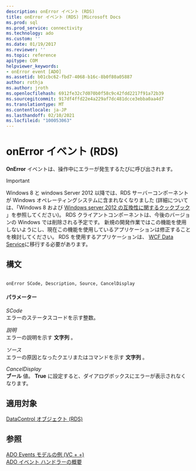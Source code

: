 ```yaml
---
description: onError イベント (RDS)
title: onError イベント (RDS) |Microsoft Docs
ms.prod: sql
ms.prod_service: connectivity
ms.technology: ado
ms.custom: ''
ms.date: 01/19/2017
ms.reviewer: ''
ms.topic: reference
apitype: COM
helpviewer_keywords:
- onError event [ADO]
ms.assetid: b01cbc62-fbd7-4068-b16c-8b0f80a05887
author: rothja
ms.author: jroth
ms.openlocfilehash: 6912fe32c7d070b0f58c9c42fdd2217f91a72b39
ms.sourcegitcommit: 917df4ffd22e4a229af7dc481dcce3ebba0aa4d7
ms.translationtype: MT
ms.contentlocale: ja-JP
ms.lasthandoff: 02/10/2021
ms.locfileid: "100053063"
---
```

# <a name="onerror-event-rds"></a>onError イベント (RDS)
**OnError** イベントは、操作中にエラーが発生するたびに呼び出されます。  
  
> [!IMPORTANT]
>  Windows 8 と windows Server 2012 以降では、RDS サーバーコンポーネントが Windows オペレーティングシステムに含まれなくなりました (詳細については、「Windows 8 および [Windows server 2012 の互換性に関するクックブック](https://www.microsoft.com/download/details.aspx?id=27416) 」を参照してください)。 RDS クライアントコンポーネントは、今後のバージョンの Windows では削除される予定です。 新規の開発作業ではこの機能を使用しないようにし、現在この機能を使用しているアプリケーションは修正することを検討してください。 RDS を使用するアプリケーションは、 [WCF Data Service](/dotnet/framework/wcf/)に移行する必要があります。  
  
## <a name="syntax"></a>構文  
  
```  
  
onError SCode, Description, Source, CancelDisplay  
```  
  
#### <a name="parameters"></a>パラメーター  
 *SCode*  
 エラーのステータスコードを示す整数。  
  
 *説明*  
 エラーの説明を示す **文字列** 。  
  
 *ソース*  
 エラーの原因となったクエリまたはコマンドを示す **文字列** 。  
  
 *CancelDisplay*  
 **ブール** 値。 **True** に設定すると、ダイアログボックスにエラーが表示されなくなります。  
  
## <a name="applies-to"></a>適用対象  
 [DataControl オブジェクト (RDS)](./datacontrol-object-rds.md)  
  
## <a name="see-also"></a>参照  
 [ADO Events モデルの例 (VC + +)](../ado-api/ado-events-model-example-vc.md)   
 [ADO イベント ハンドラーの概要](../../guide/data/ado-event-handler-summary.md)